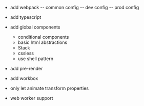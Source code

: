 * add webpack
  -- common config
  -- dev config
  -- prod config
* add typescript
* add global components
  - conditional components
  - basic html abstractions
  - Stack
  - cssless
  - use shell pattern

* add pre-render
* add workbox
* only let animate transform properties
* web worker support